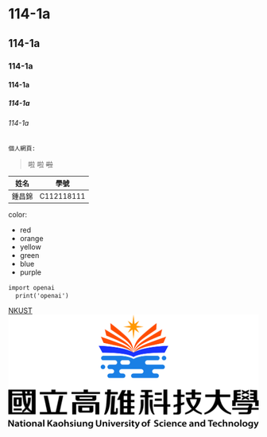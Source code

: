 # 114-1a
## 114-1a
### 114-1a
#### 114-1a
##### 114-1a
###### 114-1a

```
個人網頁:
```
>啦
>啦
>~~啦~~


|  姓名   | 學號  |
|  ----  | ----  |
| 鍾昌錦  | C112118111 |

color:
* red
* orange
* yellow
* green
* blue
* purple


```
import openai
  print('openai')
```

[NKUST](https://www.nkust.edu.tw/var/file/0/1000/img/513/477432471.jpg)
![NKUST](477432471.jpg "高科大")

